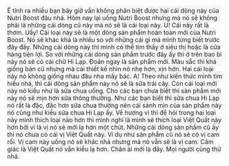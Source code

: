 Ê tính ra nhiều bạn bây giờ vẫn không phân biệt được hai cái dòng này của Nutri Boost đâu nhá. Hôm nay lại uống Nutri Boost nhưng mà nó sẽ không phải là những cái dòng cũ này mà nó sẽ là cái loại này. U! Cái này rất là thơm. Uầy! Cái loại này sẽ là một dòng sản phẩm hoàn toàn mới của Nutri Boost. Nó sẽ khác khá là nhiều so với những cái gì mà mình từng biết trước đây đấy. Những cái dòng này thì mình có thể tìm thấy ở siêu thị hoặc là cửa hàng tiện lợi. So với những cái dòng sản phẩm trước đây ấy thì ở trên bao bì này nó sẽ có cái chữ Hi Lạp. Đoán ngay là sản phẩm mới. Màu sắc thì khá giống bản cũ nhưng mà cái thiết kế nhìn nó nhẹ hơn, xịn hơn. Hai cái loại này nó không giống nhau đâu nha mấy bác. A! Theo như kiến thức mình tìm hiểu nhá, thì cái dòng sản phẩm này nó sẽ là sữa trái cây. Còn cái loại mới này nó kiểu như là sữa chua uống. Cho các bạn chưa biết thì sản phẩm mới này nó sẽ mịn hơn sữa thông thường. Như các bạn biết thì sữa chua Hi Lạp nó rất là đặc, đặc hơn sữa chua thường nên cái sánh mịn của sản phẩm này nó cũng như kiểu sữa chua Hi Lạp ấy. Về hương vị thì để hỏi trong hai loại này mình thích loại nào hơn thì mình nghĩ là mình sẽ thích loại Việt Quất này hơn bởi vì là vị nó sẽ mới lạ hơn một chút. Những cái dòng sản phẩm cũ ấy thì nó chưa có cái vị Việt Quất này. Ví dụ như sản phẩm cũ nó sẽ có vị cam rồi. Vị cam này uống nó sẽ khác nhá nhưng mà nó vẫn sẽ là vị cam. Cảm giác là Việt Quất nó vẫn kiểu lạ hơn. Chân ái mới là đây. Mọi người cùng thử nhá.